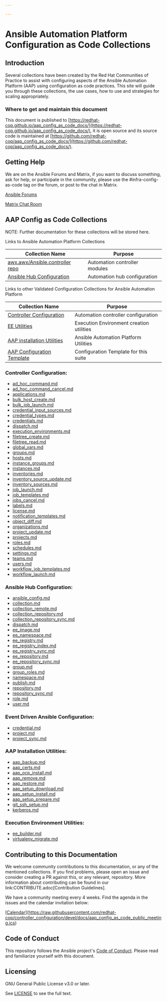 ```yaml
---

---
```


# Ansible Automation Platform Configuration as Code Collections

## Introduction

Several collections have been created by the Red Hat Communities of Practice to assist with configuring aspects of the Ansible Automation Platform (AAP) using configuration as code practices. This site will guide you through these collections, the use cases, how to use and strategies for scaling appropriately.

### Where to get and maintain this document

This document is published to [https://redhat-cop.github.io/aap_config_as_code_docs/](https://redhat-cop.github.io/aap_config_as_code_docs/), it is open source and its source code is maintained at [https://github.com/redhat-cop/aap_config_as_code_docs/](https://github.com/redhat-cop/aap_config_as_code_docs/).

## Getting Help

We are on the Ansible Forums and Matrix, if you want to discuss something, ask for help, or participate in the community, please use the #infra-config-as-code tag on the forum, or post to the chat in Matrix.

[Ansible Forums](https://forum.ansible.com/tag/infra-config-as-code)

[Matrix Chat Room](https://matrix.to/#/#aap_config_as_code:ansible.com)

## AAP Config as Code Collections
NOTE: Further documentation for these collections will be stored here.

Links to Ansible Automation Platform Collections

|Collection Name|Purpose|
|---------|---------|
|[awx.awx/Ansible.controller repo](https://github.com/ansible/awx/tree/devel/awx_collection)|Automation controller modules|
|[Ansible Hub Configuration](https://github.com/ansible/automation_hub_collection)|Automation hub configuration|

Links to other Validated Configuration Collections for Ansible Automation Platform

|Collection Name|Purpose|
|---------|---------|
|[Controller Configuration](https://github.com/redhat-cop/controller_configuration)|Automation controller configuration|
|[EE Utilities](https://github.com/redhat-cop/ee_utilities)|Execution Environment creation utilities|
|[AAP installation Utilities](https://github.com/redhat-cop/aap_utilities)|Ansible Automation Platform Utilities|
|[AAP Configuration Template](https://github.com/redhat-cop/aap_configuration_template)|Configuration Template for this suite|

### Controller Configuration:
* [ad_hoc_command.md](collections/controller_configuration/ad_hoc_command.html)
* [ad_hoc_command_cancel.md](collections/controller_configuration/ad_hoc_command_cancel.html)
* [applications.md](collections/controller_configuration/applications.html)
* [bulk_host_create.md](collections/controller_configuration/bulk_host_create.html)
* [bulk_job_launch.md](collections/controller_configuration/bulk_job_launch.html)
* [credential_input_sources.md](collections/controller_configuration/credential_input_sources.html)
* [credential_types.md](collections/controller_configuration/credential_types.html)
* [credentials.md](collections/controller_configuration/credentials.html)
* [dispatch.md](collections/controller_configuration/dispatch.html)
* [execution_environments.md](collections/controller_configuration/execution_environments.html)
* [filetree_create.md](collections/controller_configuration/filetree_create.html)
* [filetree_read.md](collections/controller_configuration/filetree_read.html)
* [global_vars.md](collections/controller_configuration/global_vars.html)
* [groups.md](collections/controller_configuration/groups.html)
* [hosts.md](collections/controller_configuration/hosts.html)
* [instance_groups.md](collections/controller_configuration/instance_groups.html)
* [instances.md](collections/controller_configuration/instances.html)
* [inventories.md](collections/controller_configuration/inventories.html)
* [inventory_source_update.md](collections/controller_configuration/inventory_source_update.html)
* [inventory_sources.md](collections/controller_configuration/inventory_sources.html)
* [job_launch.md](collections/controller_configuration/job_launch.html)
* [job_templates.md](collections/controller_configuration/job_templates.html)
* [jobs_cancel.md](collections/controller_configuration/jobs_cancel.html)
* [labels.md](collections/controller_configuration/labels.html)
* [license.md](collections/controller_configuration/license.html)
* [notification_templates.md](collections/controller_configuration/notification_templates.html)
* [object_diff.md](collections/controller_configuration/object_diff.html)
* [organizations.md](collections/controller_configuration/organizations.html)
* [project_update.md](collections/controller_configuration/project_update.html)
* [projects.md](collections/controller_configuration/projects.html)
* [roles.md](collections/controller_configuration/roles.html)
* [schedules.md](collections/controller_configuration/schedules.html)
* [settings.md](collections/controller_configuration/settings.html)
* [teams.md](collections/controller_configuration/teams.html)
* [users.md](collections/controller_configuration/users.html)
* [workflow_job_templates.md](collections/controller_configuration/workflow_job_templates.html)
* [workflow_launch.md](collections/controller_configuration/workflow_launch.html)

### Ansible Hub Configuration:
* [ansible_config.md](collections/galaxy_collection/ansible_config.html)
* [collection.md](collections/galaxy_collection/collection.html)
* [collection_remote.md](collections/galaxy_collection/collection_remote.html)
* [collection_repository.md](collections/galaxy_collection/collection_repository.html)
* [collection_repository_sync.md](collections/galaxy_collection/collection_repository_sync.html)
* [dispatch.md](collections/galaxy_collection/dispatch.html)
* [ee_image.md](collections/galaxy_collection/ee_image.html)
* [ee_namespace.md](collections/galaxy_collection/ee_namespace.html)
* [ee_registry.md](collections/galaxy_collection/ee_registry.html)
* [ee_registry_index.md](collections/galaxy_collection/ee_registry_index.html)
* [ee_registry_sync.md](collections/galaxy_collection/ee_registry_sync.html)
* [ee_repository.md](collections/galaxy_collection/ee_repository.html)
* [ee_repository_sync.md](collections/galaxy_collection/ee_repository_sync.html)
* [group.md](collections/galaxy_collection/group.html)
* [group_roles.md](collections/galaxy_collection/group_roles.html)
* [namespace.md](collections/galaxy_collection/namespace.html)
* [publish.md](collections/galaxy_collection/publish.html)
* [repository.md](collections/galaxy_collection/repository.html)
* [repository_sync.md](collections/galaxy_collection/repository_sync.html)
* [role.md](collections/galaxy_collection/role.html)
* [user.md](collections/galaxy_collection/user.html)

### Event Driven Ansible Configuration:
* [credential.md](collections/eda_config/credential.html)
* [project.md](collections/eda_config/project.html)
* [project_sync.md](collections/eda_config/project_sync.html)

### AAP Installation Utilities:
* [aap_backup.md](collections/aap_utilities/aap_backup.html)
* [aap_certs.md](collections/aap_utilities/aap_certs.html)
* [aap_ocp_install.md](collections/aap_utilities/aap_ocp_install.html)
* [aap_remove.md](collections/aap_utilities/aap_remove.html)
* [aap_restore.md](collections/aap_utilities/aap_restore.html)
* [aap_setup_download.md](collections/aap_utilities/aap_setup_download.html)
* [aap_setup_install.md](collections/aap_utilities/aap_setup_install.html)
* [aap_setup_prepare.md](collections/aap_utilities/aap_setup_prepare.html)
* [git_ssh_setup.md](collections/aap_utilities/git_ssh_setup.html)
* [kerberos.md](collections/aap_utilities/kerberos.html)

### Execution Environment Utilities:
* [ee_builder.md](collections/ee_utilities/ee_builder.html)
* [virtualenv_migrate.md](collections/ee_utilities/virtualenv_migrate.html)

## Contributing to this Documentation
We welcome community contributions to this documentation, or any of the mentioned collections. If you find problems, please open an issue and consider creating a PR against this, or any relevant, repository. More information about contributing can be found in our link:CONTRIBUTE.adoc[Contribution Guidelines].

We have a community meeting every 4 weeks. Find the agenda in the issues and the calendar invitation below:

[[Calendar](https://www.google.com/calendar/images/ext/gc_button1_en-GB.gif)](https://raw.githubusercontent.com/redhat-cop/controller_configuration/devel/docs/aap_config_as_code_public_meeting.ics)

## Code of Conduct

This repository follows the Ansible project's
[Code of Conduct](https://docs.ansible.com/ansible/latest/community/code_of_conduct.html).
Please read and familiarize yourself with this document.

## Licensing

GNU General Public License v3.0 or later.

See [LICENSE](https://www.gnu.org/licenses/gpl-3.0.txt) to see the full text.